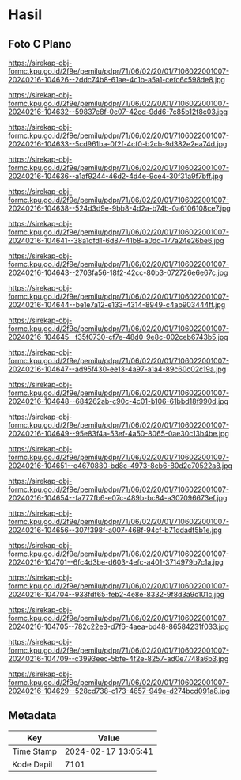 # Hasil

## Foto C Plano

https://sirekap-obj-formc.kpu.go.id/2f9e/pemilu/pdpr/71/06/02/20/01/7106022001007-20240216-104626--2ddc74b8-61ae-4c1b-a5a1-cefc6c598de8.jpg

https://sirekap-obj-formc.kpu.go.id/2f9e/pemilu/pdpr/71/06/02/20/01/7106022001007-20240216-104632--59837e8f-0c07-42cd-9dd6-7c85b12f8c03.jpg

https://sirekap-obj-formc.kpu.go.id/2f9e/pemilu/pdpr/71/06/02/20/01/7106022001007-20240216-104633--5cd961ba-0f2f-4cf0-b2cb-9d382e2ea74d.jpg

https://sirekap-obj-formc.kpu.go.id/2f9e/pemilu/pdpr/71/06/02/20/01/7106022001007-20240216-104636--a1af9244-46d2-4d4e-9ce4-30f31a9f7bff.jpg

https://sirekap-obj-formc.kpu.go.id/2f9e/pemilu/pdpr/71/06/02/20/01/7106022001007-20240216-104638--524d3d9e-9bb8-4d2a-b74b-0a6106108ce7.jpg

https://sirekap-obj-formc.kpu.go.id/2f9e/pemilu/pdpr/71/06/02/20/01/7106022001007-20240216-104641--38a1dfd1-6d87-41b8-a0dd-177a24e26be6.jpg

https://sirekap-obj-formc.kpu.go.id/2f9e/pemilu/pdpr/71/06/02/20/01/7106022001007-20240216-104643--2703fa56-18f2-42cc-80b3-072726e6e67c.jpg

https://sirekap-obj-formc.kpu.go.id/2f9e/pemilu/pdpr/71/06/02/20/01/7106022001007-20240216-104644--be1e7a12-e133-4314-8949-c4ab903444ff.jpg

https://sirekap-obj-formc.kpu.go.id/2f9e/pemilu/pdpr/71/06/02/20/01/7106022001007-20240216-104645--f35f0730-cf7e-48d0-9e8c-002ceb6743b5.jpg

https://sirekap-obj-formc.kpu.go.id/2f9e/pemilu/pdpr/71/06/02/20/01/7106022001007-20240216-104647--ad95f430-ee13-4a97-a1a4-89c60c02c19a.jpg

https://sirekap-obj-formc.kpu.go.id/2f9e/pemilu/pdpr/71/06/02/20/01/7106022001007-20240216-104648--684262ab-c90c-4c01-b106-61bbd18f990d.jpg

https://sirekap-obj-formc.kpu.go.id/2f9e/pemilu/pdpr/71/06/02/20/01/7106022001007-20240216-104649--95e83f4a-53ef-4a50-8065-0ae30c13b4be.jpg

https://sirekap-obj-formc.kpu.go.id/2f9e/pemilu/pdpr/71/06/02/20/01/7106022001007-20240216-104651--e4670880-bd8c-4973-8cb6-80d2e70522a8.jpg

https://sirekap-obj-formc.kpu.go.id/2f9e/pemilu/pdpr/71/06/02/20/01/7106022001007-20240216-104654--fa777fb6-e07c-489b-bc84-a307096673ef.jpg

https://sirekap-obj-formc.kpu.go.id/2f9e/pemilu/pdpr/71/06/02/20/01/7106022001007-20240216-104656--307f398f-a007-468f-94cf-b71ddadf5b1e.jpg

https://sirekap-obj-formc.kpu.go.id/2f9e/pemilu/pdpr/71/06/02/20/01/7106022001007-20240216-104701--6fc4d3be-d603-4efc-a401-3714979b7c1a.jpg

https://sirekap-obj-formc.kpu.go.id/2f9e/pemilu/pdpr/71/06/02/20/01/7106022001007-20240216-104704--933fdf65-feb2-4e8e-8332-9f8d3a9c101c.jpg

https://sirekap-obj-formc.kpu.go.id/2f9e/pemilu/pdpr/71/06/02/20/01/7106022001007-20240216-104705--782c22e3-d7f6-4aea-bd48-86584231f033.jpg

https://sirekap-obj-formc.kpu.go.id/2f9e/pemilu/pdpr/71/06/02/20/01/7106022001007-20240216-104709--c3993eec-5bfe-4f2e-8257-ad0e7748a6b3.jpg

https://sirekap-obj-formc.kpu.go.id/2f9e/pemilu/pdpr/71/06/02/20/01/7106022001007-20240216-104629--528cd738-c173-4657-949e-d274bcd091a8.jpg


## Metadata

| Key        | Value               |
| ---------- | ------------------- |
| Time Stamp | 2024-02-17 13:05:41 |
| Kode Dapil | 7101                |




